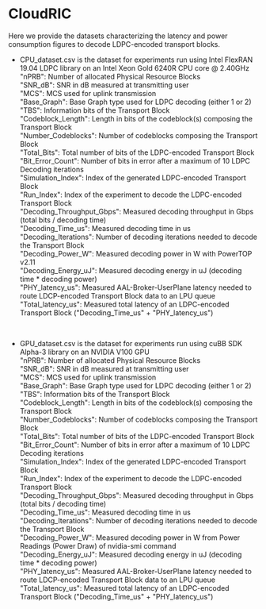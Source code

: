 # CloudRIC
Here we provide the datasets characterizing the latency and power consumption figures to decode LDPC-encoded transport blocks.

- CPU_dataset.csv is the dataset for experiments run using Intel FlexRAN 19.04 LDPC library on an Intel Xeon Gold 6240R CPU core @ 2.40GHz <br>
  "nPRB": Number of allocated Physical Resource Blocks<br>
  "SNR_dB": SNR in dB measured at transmitting user<br>
  "MCS": MCS used for uplink transmission<br>
  "Base_Graph": Base Graph type used for LDPC decoding (either 1 or 2)<br>
  "TBS": Information bits of the Transport Block<br>
  "Codeblock_Length": Length in bits of the codeblock(s) composing the Transport Block<br>
  "Number_Codeblocks": Number of codeblocks composing the Transport Block<br>
  "Total_Bits": Total number of bits of the LDPC-encoded Transport Block<br>
  "Bit_Error_Count": Number of bits in error after a maximum of 10 LDPC Decoding iterations<br>
  "Simulation_Index": Index of the generated LDPC-encoded Transport Block<br>
  "Run_Index": Index of the experiment to decode the LDPC-encoded Transport Block<br>
  "Decoding_Throughput_Gbps": Measured decoding throughput in Gbps (total bits / decoding time)<br>
  "Decoding_Time_us": Measured decoding time in us<br>
  "Decoding_Iterations": Number of decoding iterations needed to decode the Transport Block<br>
  "Decoding_Power_W": Measured decoding power in W with PowerTOP v2.11<br>
  "Decoding_Energy_uJ": Measured decoding energy in uJ (decoding time * decoding power)<br>
  "PHY_latency_us": Measured AAL-Broker-UserPlane latency needed to route LDCP-encoded Transport Block data to an LPU queue<br>
  "Total_latency_us": Measured total latency of an LDPC-encoded Transport Block ("Decoding_Time_us" + "PHY_latency_us")<br>

<br>

- GPU_dataset.csv is the dataset for experiments run using cuBB SDK Alpha-3 library on an NVIDIA V100 GPU<br>
  "nPRB": Number of allocated Physical Resource Blocks<br>
  "SNR_dB": SNR in dB measured at transmitting user<br>
  "MCS": MCS used for uplink transmission<br>
  "Base_Graph": Base Graph type used for LDPC decoding (either 1 or 2)<br>
  "TBS": Information bits of the Transport Block<br>
  "Codeblock_Length": Length in bits of the codeblock(s) composing the Transport Block<br>
  "Number_Codeblocks": Number of codeblocks composing the Transport Block<br>
  "Total_Bits": Total number of bits of the LDPC-encoded Transport Block<br>
  "Bit_Error_Count": Number of bits in error after a maximum of 10 LDPC Decoding iterations<br>
  "Simulation_Index": Index of the generated LDPC-encoded Transport Block<br>
  "Run_Index": Index of the experiment to decode the LDPC-encoded Transport Block<br>
  "Decoding_Throughput_Gbps": Measured decoding throughput in Gbps (total bits / decoding time)<br>
  "Decoding_Time_us": Measured decoding time in us<br>
  "Decoding_Iterations": Number of decoding iterations needed to decode the Transport Block<br>
  "Decoding_Power_W": Measured decoding power in W from Power Readings (Power Draw) of nvidia-smi command<br>
  "Decoding_Energy_uJ": Measured decoding energy in uJ (decoding time * decoding power)<br>
  "PHY_latency_us": Measured AAL-Broker-UserPlane latency needed to route LDCP-encoded Transport Block data to an LPU queue<br>
  "Total_latency_us": Measured total latency of an LDPC-encoded Transport Block ("Decoding_Time_us" + "PHY_latency_us")<br>


